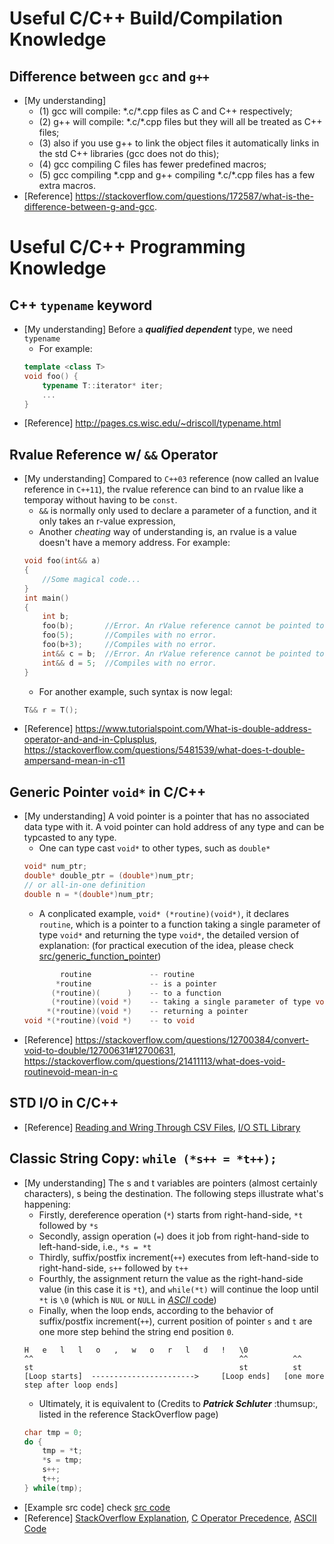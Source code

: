 # Useful C/C++ Build/Compilation Knowledge

## Difference between `gcc` and `g++`
* [My understanding] 
    * (1) gcc will compile: \*.c/\*.cpp files as C and C++ respectively; 
    * (2) g++ will compile: \*.c/\*.cpp files but they will all be treated as C++ files; 
    * (3) also if you use g++ to link the object files it automatically links in the std C++ libraries (gcc does not do this); 
    * (4) gcc compiling C files has fewer predefined macros; 
    * (5) gcc compiling \*.cpp and g++ compiling \*.c/\*.cpp files has a few extra macros.
* [Reference] https://stackoverflow.com/questions/172587/what-is-the-difference-between-g-and-gcc.


# Useful C/C++ Programming Knowledge

## C++ `typename` keyword
* [My understanding] Before a ***qualified dependent*** type, we need `typename`
    * For example:
    ```C++
    template <class T>
    void foo() {
        typename T::iterator* iter;
        ...
    }
    ```
*  [Reference] http://pages.cs.wisc.edu/~driscoll/typename.html

## Rvalue Reference w/ `&&` Operator
* [My understanding] Compared to `C++03` reference (now called an lvalue reference in `C++11`), the rvalue reference can bind to an rvalue like a temporay without having to be `const`. 
    * `&&` is normally only used to declare a parameter of a function, and it only takes an r-value expression, 
    * Another *cheating* way of understanding is, an rvalue is a value doesn't have a memory address. For example:
    ```C++
    void foo(int&& a)
    {
        //Some magical code...
    }
    int main()
    {
        int b;
        foo(b);       //Error. An rValue reference cannot be pointed to a lValue.
        foo(5);       //Compiles with no error.
        foo(b+3);     //Compiles with no error.
        int&& c = b;  //Error. An rValue reference cannot be pointed to a lValue.
        int&& d = 5;  //Compiles with no error.
    }
    ```
    * For another example, such syntax is now legal:
    ```C++
    T&& r = T();
    ```
* [Reference] https://www.tutorialspoint.com/What-is-double-address-operator-and-and-in-Cplusplus, https://stackoverflow.com/questions/5481539/what-does-t-double-ampersand-mean-in-c11

## Generic Pointer `void*` in C/C++
* [My understanding] A void pointer is a pointer that has no associated data type with it. A void pointer can hold address of any type and can be typcasted to any type.
    * One can type cast `void*` to other types, such as `double*`
    ```C++
    void* num_ptr;
    double* double_ptr = (double*)num_ptr;
    // or all-in-one definition
    double n = *(double*)num_ptr;
    ```
    * A conplicated example, `void* (*routine)(void*)`, it declares `routine`, which is a pointer to a function taking a single parameter of type `void*` and returning the type `void*`, the detailed version of explanation:
    (for practical execution of the idea, please check [src/generic_function_pointer](https://github.com/cyscgzx33/general-cs-knowledge/blob/master/src-cpp-knowledge/generic_fucntion_pointer.c))
    ```C++
            routine             -- routine
           *routine             -- is a pointer
          (*routine)(      )    -- to a function
          (*routine)(void *)    -- taking a single parameter of type void *
         *(*routine)(void *)    -- returning a pointer
    void *(*routine)(void *)    -- to void    
    ```
* [Reference] https://stackoverflow.com/questions/12700384/convert-void-to-double/12700631#12700631, https://stackoverflow.com/questions/21411113/what-does-void-routinevoid-mean-in-c


## STD I/O in C/C++
* [Reference] [Reading and Wring Through CSV Files](https://www.gormanalysis.com/blog/reading-and-writing-csv-files-with-cpp/), [I/O STL Library](https://www.learncpp.com/cpp-tutorial/181-input-and-output-io-streams/)

## Classic String Copy: `while (*s++ = *t++);`
* [My understanding] The s and t variables are pointers (almost certainly characters), s being the destination. The following steps illustrate what's happening:
    * Firstly, dereference operation (`*`) starts from right-hand-side, `*t` followed by `*s`
    * Secondly, assign operation (`=`) does it job from right-hand-side to left-hand-side, i.e., `*s = *t`
    * Thirdly, suffix/postfix increment(`++`) executes from left-hand-side to right-hand-side, `s++` followed by `t++`
    * Fourthly, the assignment return the value as the right-hand-side value (in this case it is `*t`), and `while(*t)` will continue the loop until `*t` is `\0` (which is `NUL` or `NULL` in [*ASCII* code](https://www.ascii-code.com/))
    * Finally, when the loop ends, according to the behavior of suffix/postfix increment(`++`), current position of pointer `s` and `t` are one more step behind the string end position `0`.
    ```
    H   e   l   l   o   ,   w   o   r   l   d   !   \0
    ^^                                              ^^          ^^
    st                                              st          st
    [Loop starts]  ----------------------->     [Loop ends]   [one more step after loop ends]
    ```
    * Ultimately, it is equivalent to (Credits to ***Patrick Schluter*** :thumsup:, listed in the reference StackOverflow page) 
    ```C++
    char tmp = 0;
    do {
        tmp = *t;
        *s = tmp;
        s++;
        t++;
    } while(tmp);
    ```
* [Example src code] check [src code](../src-cpp-knowledge/char_array/test_copy_char_array.cpp)
* [Reference] [StackOverflow Explanation](https://stackoverflow.com/questions/810129/how-does-whiles-t-copy-a-string), [C Operator Precedence](https://en.cppreference.com/w/c/language/operator_precedence), [ASCII Code](https://www.ascii-code.com/)